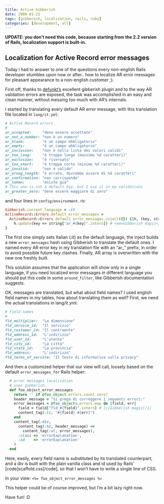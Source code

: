 ```yaml
---
title: Active Gibberish
date: 2008-01-22
tags: [gibberish, localization, rails, ruby]
categories: [development, all]
---
```


**UPDATE: you don’t need this code, because starting from the 2.2 version of Rails, localization support is built-in.**

## Localization for Active Record error messages

Today i had to answer to one of the questions every non-english Rails developer
stumbles upon now or after.. how to localize AR error messages for pleasant
appearance to a non-english customer ;).

First off, thanks to [defunkt’s](http://errtheblog.com) excellent gibberish
plugin and to the way AR validation errors are exposed, the task was
accomplished in an easy and clean manner, without messing too much with AR’s
internals.

I started by translating every default AR error message, with this translation
file located in `lang/it.yml`:

```ruby
# Active Record errors
#
ar_accepted:     "deve essere accettato" 
ar_not_a_number: "non è un numero" 
ar_blank:        "è un campo obbligatorio" 
ar_empty:        "è un campo obbligatorio" 
ar_inclusion:    "non è nella lista dei valori validi" 
ar_too_long:     "è troppo lungo (massimo %d caratteri)" 
ar_exclusion:    "è riservato" 
ar_too_short:    "è troppo corto (minimo %d caratteri)" 
ar_invalid:      "non è valido" 
ar_wrong_length: "è errato, dovrebbe essere di %d caratteri" 
ar_confirmation: "non corrisponde" 
ar_taken:        "esiste già" 
# This one is not a default key, but I use it in my validations
ar_greater_zero: "deve essere maggiore di zero" 
```

and four lines in `config/environment.rb`:

```ruby
Gibberish.current_language = :it
ActiveRecord::Errors.default_error_messages =
  ActiveRecord::Errors.default_error_messages.inject({}) {|h, (key, string)|
    h.update(key => string["ar_#{key}".intern]) # <em>Gibberish magic</em>
}
```

The first one simply sets Italian (:it) as the default language, the inject
builds a new `error_messages` hash using Gibberish to translate the default ones.
I named every AR error key in my translation file with an “ar_” prefix, in
order to avoid possible future key clashes. Finally, AR array is overwritten
with the new one freshly built.

This solution assumes that the application will show only in a single language,
if you need localized error messages in different language you should put this
code in some `around_filter`, like Gibberish documentation suggests.

OK, messages are translated, but what about field names? I used english field
names in my tables, how about translating them as well? First, we need the
actual translations in lang/it.yml:

```ruby
# Field names
#
fld_multiplier:  "La dimensione" 
fld_service_id:  "Il servizio" 
fld_customer_id: "Il contraente" 
fld_address_id:  "L'indirizzo" 
fld_user_id:     "L'utente" 
fld_city_id:     "La città" 
fld_state_id:    "La provincia" 
fld_address:     "L'indirizzo" 
fld_terms_of_service: "Il testo di informativa sulla privacy" 
```

And then a customized helper that our view will call, loosely based on the
default `error_messages_for` Rails helper:


```ruby
  # error messages localization
  # uses gibberish.
  def foo_object_error_messages
    return '' if @foo_object.errors.count.zero?
    header_message = "Si prega di correggere i seguenti errori:" 
    error_messages = @foo_objects.errors.map do |field, err|
      field = field["fld_#{field}".intern] # [i]Gibberish magic[/i]
      content_tag(:li, "#{field} #{err}")
    end 
    content_tag(:div,
      content_tag(:h2, header_message) <<
        content_tag(:ul, error_messages),
      :class => 'errorExplanation',
      :id    => 'errorExplanation'
    )   
  end 
```

Here, easily, every field name is substituted by its translated counterpart,
and a div is built with the plain vanilla class and id used by Rails’
[code]scaffold.css[/code], so that I won’t have to write a single line of CSS.

In your view: `<%= foo_object_error_messages %>`

This helper could be of course improved, but I’m a bit lazy right now.

Have fun! :D
